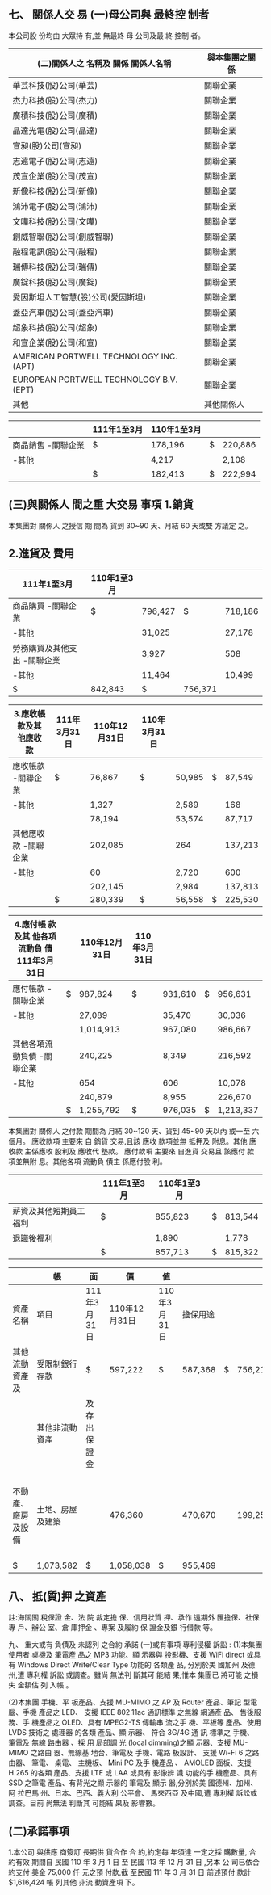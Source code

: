 
## 七、 關係人交 易 (一)母公司與 最終控 制者

本公司股 份均由 大眾持 有,並 無最終 母 公司及最 終 控制 者。

| (二)關係人之 名稱及 關係 關係人名稱     | 與本集團之關係   |
|-----------------------------------------|------------------|
| 華芸科技(股)公司(華芸)                  | 關聯企業         |
| 杰力科技(股)公司(杰力)                  | 關聯企業         |
| 廣積科技(股)公司(廣積)                  | 關聯企業         |
| 晶達光電(股)公司(晶達)                  | 關聯企業         |
| 宣昶(股)公司(宣昶)                      | 關聯企業         |
| 志遠電子(股)公司(志遠)                  | 關聯企業         |
| 茂宣企業(股)公司(茂宣)                  | 關聯企業         |
| 新像科技(股)公司(新像)                  | 關聯企業         |
| 鴻沛電子(股)公司(鴻沛)                  | 關聯企業         |
| 文曄科技(股)公司(文曄)                  | 關聯企業         |
| 創威智聯(股)公司(創威智聯)              | 關聯企業         |
| 融程電訊(股)公司(融程)                  | 關聯企業         |
| 瑞傳科技(股)公司(瑞傳)                  | 關聯企業         |
| 廣錠科技(股)公司(廣錠)                  | 關聯企業         |
| 愛因斯坦人工智慧(股)公司(愛因斯坦)      | 關聯企業         |
| 蓋亞汽車(股)公司(蓋亞汽車)              | 關聯企業         |
| 超象科技(股)公司(超象)                  | 關聯企業         |
| 和宣企業(股)公司(和宣)                  | 關聯企業         |
| AMERICAN PORTWELL TECHNOLOGY INC. (APT) | 關聯企業         |
| EUROPEAN PORTWELL TECHNOLOGY B.V. (EPT) | 關聯企業         |
| 其他                                    | 其他關係人       |

|                    | 111年1至3月   | 110年1至3月   |    |         |
|--------------------|---------------|---------------|----|---------|
| 商品銷售 -關聯企業 | $             | 178,196       | $  | 220,886 |
| -其他              |               | 4,217         |    | 2,108   |
|                    | $             | 182,413       | $  | 222,994 |

## (三)與關係人 間之重 大交易 事項 1.銷貨

本集團對 關係人 之授信 期 間為 貨到 30~90 天、月結 60 天或雙 方議定 之。

## 2.進貨及 費用

| 111年1至3月                  | 110年1至3月   |         |         |         |
|------------------------------|---------------|---------|---------|---------|
| 商品購買 -關聯企業           | $             | 796,427 | $       | 718,186 |
| -其他                        |               | 31,025  |         | 27,178  |
| 勞務購買及其他支出 -關聯企業 |               | 3,927   |         | 508     |
| -其他                        |               | 11,464  |         | 10,499  |
| $                            | 842,843       | $       | 756,371 |         |

| 3.應收帳 款及其 他應收 款   | 111年3月31日   | 110年12月31日   | 110年3月31日   |        |    |         |
|-----------------------------|----------------|-----------------|----------------|--------|----|---------|
| 應收帳款 -關聯企業          | $              | 76,867          | $              | 50,985 | $  | 87,549  |
| -其他                       |                | 1,327           |                | 2,589  |    | 168     |
|                             |                | 78,194          |                | 53,574 |    | 87,717  |
| 其他應收款 -關聯企業        |                | 202,085         |                | 264    |    | 137,213 |
| -其他                       |                | 60              |                | 2,720  |    | 600     |
|                             |                | 202,145         |                | 2,984  |    | 137,813 |
|                             | $              | 280,339         | $              | 56,558 | $  | 225,530 |

| 4.應付帳 款及其 他各項 流動負 債 111年3月31日   |    | 110年12月31日   | 110年3月31日   |         |    |           |
|-------------------------------------------------|----|-----------------|----------------|---------|----|-----------|
| 應付帳款 -關聯企業                              | $  | 987,824         | $              | 931,610 | $  | 956,631   |
| -其他                                           |    | 27,089          |                | 35,470  |    | 30,036    |
|                                                 |    | 1,014,913       |                | 967,080 |    | 986,667   |
| 其他各項流動負債 -關聯企業                      |    | 240,225         |                | 8,349   |    | 216,592   |
| -其他                                           |    | 654             |                | 606     |    | 10,078    |
|                                                 |    | 240,879         |                | 8,955   |    | 226,670   |
|                                                 | $  | 1,255,792       | $              | 976,035 | $  | 1,213,337 |

本集團對 關係人 之付款 期間為 月結 30~120 天、貨到 45~90 天以內 或一至 六個月。 應收款項 主要來 自 銷貨 交易,且該 應收 款項並無 抵押及 附息。其他 應收款 主係應收 股利及 應收代 墊款。 應付款項 主要來 自進貨 交易且 該應付 款 項並無附 息。其他各項 流動負 債主 係應付股 利。

|                        | 111年1至3月   | 110年1至3月   |    |         |
|------------------------|---------------|---------------|----|---------|
| 薪資及其他短期員工福利 | $             | 855,823       | $  | 813,544 |
| 退職後福利             |               | 1,890         |    | 1,778   |
|                        | $             | 857,713       | $  | 815,322 |

|                    | 帳               | 面           | 價            | 值           |          |    |         |                            |
|--------------------|------------------|--------------|---------------|--------------|----------|----|---------|----------------------------|
| 資產名稱           | 項目             | 111年3月31日 | 110年12月31日 | 110年3月31日 | 擔保用途 |    |         |                            |
| 其他流動資產及     | 受限制銀行存款   | $            | 597,222       | $            | 587,368  | $  | 756,217 | 註                         |
|                    | 其他非流動資產   | 及存出保證金 |               |              |          |    |         |                            |
| 不動產、廠房及設備 | 土地、房屋及建築 |              | 476,360       |              | 470,670  |    | 199,252 | 銀行借款、 融資及授信 額度 |
| $                  | 1,073,582        | $            | 1,058,038     | $            | 955,469  |    |         |                            |

## 八、 抵(質)押 之資產

註:海關關 稅保證 金、法 院 裁定擔 保、信用狀質 押、承作 遠期外 匯擔保、社保 專 戶、辦公 室、倉 庫押金 、專案 及履約 保 證金及銀 行借款 等。

九、 重大或有 負債及 未認列 之合約 承諾
(一)或有事項 專利侵權 訴訟 :
(1)本集團 使用者 桌機及 筆電產 品之 MP3 功能、顯 示器與 投影機、支援 WiFi direct 或具有 Windows Direct Write/Clear Type 功能的 各類產 品, 分別於美 國加州 及德州,遭 專利權 訴訟 或調查。雖尚 無法判 斷其可 能結 果,惟本 集團已 將可能 之損失 金額估 列 入帳 。

(2)本集團 手機、平 板產品、支援 MU-MIMO 之 AP 及 Router 產品、筆記 型電 腦、手機 產品之 LED、 支援 IEEE 802.11ac 通訊標準 之無線 網通產 品、 售後服務、手 機產品之 OLED、具有 MPEG2-TS 傳輸串 流之手 機、平板等 產品、使用 LVDS 技術之 處理器 的各類 產品、顯 示器、 符合 3G/4G 通 訊 標準之 手機、 筆電及 無線 路由器 、採 用 局部調 光 (local dimming)之顯 示器、支援 MU-MIMO 之路由 器、無線基 地台、筆電及 手機、電路 板設計、 支援 Wi-Fi 6 之路 由器、 筆電、 桌電、 主機板、 Mini PC 及手 機產品 、 AMOLED 面板、支援 H.265 的各類 產品、支援 LTE 或 LAA 或具有 影像辨 識 功能的手 機產品、具有 SSD 之筆電 產品、有背光之顯 示器的 筆電及 顯示 器,分別於美 國德州、加州、阿 拉巴馬 州、日本、巴西、義大利 公平會、 馬來西亞 及中國,遭 專利權 訴訟或 調查。目前 尚無法 判斷其 可能結 果及 影響數。

## (二)承諾事項

1.本公司 與供應 商簽訂 長期供 貨合作 合 約,約定每 年須達 一定之採 購數量, 合約有效 期間自 民國 110 年 3 月 1 日 至 民國 113 年 12 月 31 日 ,另本 公 司已依合 約支付 美金 75,000 仟 元之預 付款,截 至民國 111 年 3 月 31 日 前述預付 款計$1,616,424 帳 列其他 非流 動資產項 下。